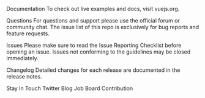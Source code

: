 Documentation
To check out live examples and docs, visit vuejs.org.

Questions
For questions and support please use the official forum or community chat. The issue list of this repo is exclusively for bug reports and feature requests.

Issues
Please make sure to read the Issue Reporting Checklist before opening an issue. Issues not conforming to the guidelines may be closed immediately.

Changelog
Detailed changes for each release are documented in the release notes.

Stay In Touch
Twitter
Blog
Job Board
Contribution
